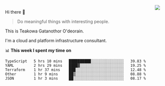 <img align="right" src="https://github-readme-stats.vercel.app/api?username=Teakowa&show_icons=true&icon_color=2f80ed&text_color=718096&bg_color=ffffff&hide_title=true" />

Hi there 👋

> Do meaningful things with interesting people.

This is Teakowa Gatanothor O'deorain.

I'm a cloud and platform infrastructure consultant.

📊 **This week I spent my time on**
<!--START_SECTION:waka-->
```text
TypeScript   5 hrs 10 mins   ██████████░░░░░░░░░░░░░░░   39.83 % 
YAML         2 hrs 29 mins   ████▓░░░░░░░░░░░░░░░░░░░░   19.25 % 
Terraform    1 hr 37 mins    ███░░░░░░░░░░░░░░░░░░░░░░   12.48 % 
Other        1 hr 9 mins     ██▒░░░░░░░░░░░░░░░░░░░░░░   08.88 % 
JSON         1 hr 3 mins     ██░░░░░░░░░░░░░░░░░░░░░░░   08.17 % 
```
<!--END_SECTION:waka-->
